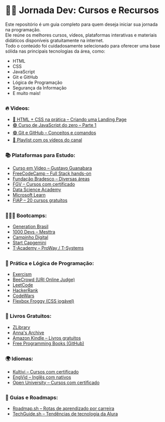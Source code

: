 # 👨‍💻 Jornada Dev: Cursos e Recursos

Este repositório é um guia completo para quem deseja iniciar sua jornada na programação.  
Ele reúne os melhores cursos, vídeos, plataformas interativas e materiais didáticos disponíveis gratuitamente na internet.  
Todo o conteúdo foi cuidadosamente selecionado para oferecer uma base sólida nas principais tecnologias da área, como:

- HTML  
- CSS  
- JavaScript  
- Git e GitHub  
- Lógica de Programação  
- Segurança da Informação  
- E muito mais!

##
### 🔥 Videos: 

- [🔵 HTML + CSS na prática – Criando uma Landing Page](https://www.youtube.com/watch?v=llF6vD-RljE)
- [🟣 Curso de JavaScript do zero – Parte 1](https://www.youtube.com/watch?v=Z7mnxUI4u00)
- [🟢 Git e GitHub – Conceitos e comandos](https://www.youtube.com/watch?v=DqTITcMq68k)
- [🧠 Playlist com os vídeos do canal](https://www.youtube.com/c/rafaellaballerini/playlists)


##
### 📚 Plataformas para Estudo:

- [Curso em Vídeo – Gustavo Guanabara](https://www.youtube.com/c/CursoemV%C3%ADdeo/playlists)
- [FreeCodeCamp – Full Stack hands-on](https://www.freecodecamp.org/learn)
- [Fundação Bradesco – Diversas áreas](https://www.ev.org.br/cursos)
- [FGV – Cursos com certificado](https://educacao-executiva.fgv.br/cursos/gratuitos)
- [Data Science Academy](https://www.datascienceacademy.com.br/cursosgratuitos)
- [Microsoft Learn](https://learn.microsoft.com/pt-br/training/)
- [FIAP – 20 cursos gratuitos](https://www.fiap.com.br/2022/06/06/fiap-disponibilza-20-cursos-gratuitos-nas-areas-de-tecnologia-e-negocios/)


## 
### 👨🏼‍💼 Bootcamps:

- [Generation Brasil](https://brazil.generation.org/)
- [1000 Devs – Mesttra](https://www.linkedin.com/school/mesttra/)
- [Campinho Digital](https://www.campinhodigital.org/)
- [Start Capgemini](https://startcapgemini.com.br/)
- [T-Academy – ProWay / T-Systems](https://ready.tec.br/t-academy)


##
### 🎯 Prática e Lógica de Programação:

- [Exercism](https://exercism.org/)
- [BeeCrowd (URI Online Judge)](https://judge.beecrowd.com/pt/login)
- [LeetCode](https://leetcode.com/)
- [HackerRank](https://www.hackerrank.com/)
- [CodeWars](https://www.codewars.com/)
- [Flexbox Froggy (CSS jogável)](https://flexboxfroggy.com/)


##
### 📘 Livros Gratuitos:

- [ZLibrary](https://pt.b-ok.lat/)
- [Anna's Archive](https://annas-archive.org/)
- [Amazon Kindle – Livros gratuitos](https://www.amazon.com.br/s?k=kindle+livros+gratuitos)
- [Free Programming Books (GitHub)](https://github.com/EbookFoundation/free-programming-books)


##
### 🌍 Idiomas:

- [Kultivi – Cursos com certificado](https://kultivi.com/cursos/idiomas)
- [EngVid – Inglês com nativos](https://www.engvid.com/)
- [Open University – Cursos com certificado](https://www.open.edu/openlearn/languages/free-courses)

##
### 🧭 Guias e Roadmaps:

- [Roadmap.sh – Rotas de aprendizado por carreira](https://roadmap.sh/)
- [TechGuide.sh – Tendências de tecnologia da Alura](https://techguide.sh/)





